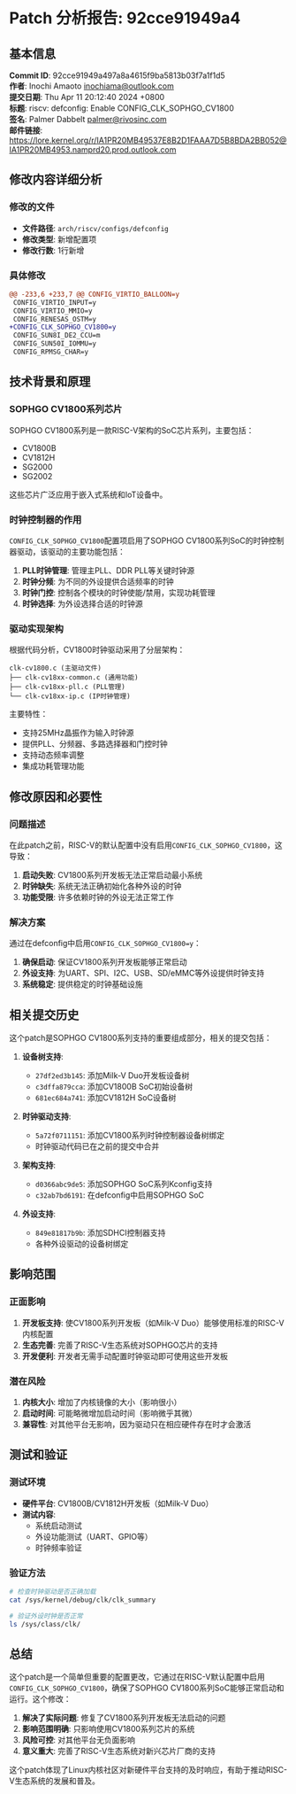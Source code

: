# Patch 分析报告: 92cce91949a4

## 基本信息

**Commit ID**: 92cce91949a497a8a4615f9ba5813b03f7a1f1d5  
**作者**: Inochi Amaoto <inochiama@outlook.com>  
**提交日期**: Thu Apr 11 20:12:40 2024 +0800  
**标题**: riscv: defconfig: Enable CONFIG_CLK_SOPHGO_CV1800  
**签名**: Palmer Dabbelt <palmer@rivosinc.com>  
**邮件链接**: https://lore.kernel.org/r/IA1PR20MB49537E8B2D1FAAA7D5B8BDA2BB052@IA1PR20MB4953.namprd20.prod.outlook.com  

## 修改内容详细分析

### 修改的文件
- **文件路径**: `arch/riscv/configs/defconfig`
- **修改类型**: 新增配置项
- **修改行数**: 1行新增

### 具体修改
```diff
@@ -233,6 +233,7 @@ CONFIG_VIRTIO_BALLOON=y
 CONFIG_VIRTIO_INPUT=y
 CONFIG_VIRTIO_MMIO=y
 CONFIG_RENESAS_OSTM=y
+CONFIG_CLK_SOPHGO_CV1800=y
 CONFIG_SUN8I_DE2_CCU=m
 CONFIG_SUN50I_IOMMU=y
 CONFIG_RPMSG_CHAR=y
```

## 技术背景和原理

### SOPHGO CV1800系列芯片

SOPHGO CV1800系列是一款RISC-V架构的SoC芯片系列，主要包括：
- CV1800B
- CV1812H  
- SG2000
- SG2002

这些芯片广泛应用于嵌入式系统和IoT设备中。

### 时钟控制器的作用

`CONFIG_CLK_SOPHGO_CV1800`配置项启用了SOPHGO CV1800系列SoC的时钟控制器驱动，该驱动的主要功能包括：

1. **PLL时钟管理**: 管理主PLL、DDR PLL等关键时钟源
2. **时钟分频**: 为不同的外设提供合适频率的时钟
3. **时钟门控**: 控制各个模块的时钟使能/禁用，实现功耗管理
4. **时钟选择**: 为外设选择合适的时钟源

### 驱动实现架构

根据代码分析，CV1800时钟驱动采用了分层架构：

```
clk-cv1800.c (主驱动文件)
├── clk-cv18xx-common.c (通用功能)
├── clk-cv18xx-pll.c (PLL管理)
└── clk-cv18xx-ip.c (IP时钟管理)
```

主要特性：
- 支持25MHz晶振作为输入时钟源
- 提供PLL、分频器、多路选择器和门控时钟
- 支持动态频率调整
- 集成功耗管理功能

## 修改原因和必要性

### 问题描述
在此patch之前，RISC-V的默认配置中没有启用`CONFIG_CLK_SOPHGO_CV1800`，这导致：

1. **启动失败**: CV1800系列开发板无法正常启动最小系统
2. **时钟缺失**: 系统无法正确初始化各种外设的时钟
3. **功能受限**: 许多依赖时钟的外设无法正常工作

### 解决方案
通过在defconfig中启用`CONFIG_CLK_SOPHGO_CV1800=y`：

1. **确保启动**: 保证CV1800系列开发板能够正常启动
2. **外设支持**: 为UART、SPI、I2C、USB、SD/eMMC等外设提供时钟支持
3. **系统稳定**: 提供稳定的时钟基础设施

## 相关提交历史

这个patch是SOPHGO CV1800系列支持的重要组成部分，相关的提交包括：

1. **设备树支持**:
   - `27df2ed3b145`: 添加Milk-V Duo开发板设备树
   - `c3dffa879cca`: 添加CV1800B SoC初始设备树
   - `681ec684a741`: 添加CV1812H SoC设备树

2. **时钟驱动支持**:
   - `5a72f0711151`: 添加CV1800系列时钟控制器设备树绑定
   - 时钟驱动代码已在之前的提交中合并

3. **架构支持**:
   - `d0366abc9de5`: 添加SOPHGO SoC系列Kconfig支持
   - `c32ab7bd6191`: 在defconfig中启用SOPHGO SoC

4. **外设支持**:
   - `849e81817b9b`: 添加SDHCI控制器支持
   - 各种外设驱动的设备树绑定

## 影响范围

### 正面影响
1. **开发板支持**: 使CV1800系列开发板（如Milk-V Duo）能够使用标准的RISC-V内核配置
2. **生态完善**: 完善了RISC-V生态系统对SOPHGO芯片的支持
3. **开发便利**: 开发者无需手动配置时钟驱动即可使用这些开发板

### 潜在风险
1. **内核大小**: 增加了内核镜像的大小（影响很小）
2. **启动时间**: 可能略微增加启动时间（影响微乎其微）
3. **兼容性**: 对其他平台无影响，因为驱动只在相应硬件存在时才会激活

## 测试和验证

### 测试环境
- **硬件平台**: CV1800B/CV1812H开发板（如Milk-V Duo）
- **测试内容**: 
  - 系统启动测试
  - 外设功能测试（UART、GPIO等）
  - 时钟频率验证

### 验证方法
```bash
# 检查时钟驱动是否正确加载
cat /sys/kernel/debug/clk/clk_summary

# 验证外设时钟是否正常
ls /sys/class/clk/
```

## 总结

这个patch是一个简单但重要的配置更改，它通过在RISC-V默认配置中启用`CONFIG_CLK_SOPHGO_CV1800`，确保了SOPHGO CV1800系列SoC能够正常启动和运行。这个修改：

1. **解决了实际问题**: 修复了CV1800系列开发板无法启动的问题
2. **影响范围明确**: 只影响使用CV1800系列芯片的系统
3. **风险可控**: 对其他平台无负面影响
4. **意义重大**: 完善了RISC-V生态系统对新兴芯片厂商的支持

这个patch体现了Linux内核社区对新硬件平台支持的及时响应，有助于推动RISC-V生态系统的发展和普及。